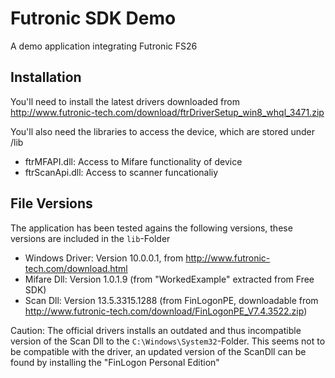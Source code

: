 # Futronic SDK Demo
A demo application integrating Futronic FS26

## Installation
You'll need to install the latest drivers downloaded from http://www.futronic-tech.com/download/ftrDriverSetup_win8_whql_3471.zip

You'll also need the libraries to access the device, which are stored under /lib
* ftrMFAPI.dll: Access to Mifare functionality of device
* ftrScanApi.dll: Access to scanner funcationaliy

## File Versions
The application has been tested agains the following versions, these versions are included in the `lib`-Folder
* Windows Driver: Version 10.0.0.1, from http://www.futronic-tech.com/download.html
* Mifare Dll: Version 1.0.1.9 (from "WorkedExample" extracted from Free SDK)
* Scan Dll: Version 13.5.3315.1288 (from FinLogonPE, downloadable from http://www.futronic-tech.com/download/FinLogonPE_V7.4.3522.zip)

Caution: The official drivers installs an outdated and thus incompatible version of the Scan Dll to the `C:\Windows\System32`-Folder.
This seems not to be compatible with the driver, an updated version of the ScanDll can be found by installing the "FinLogon Personal Edition"

